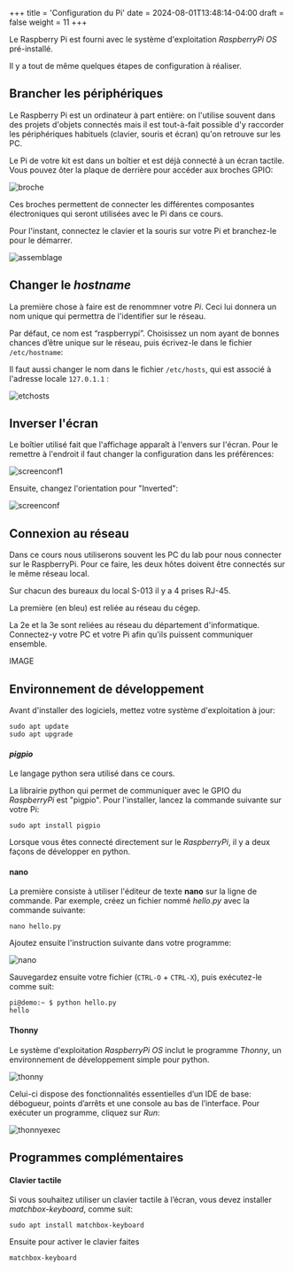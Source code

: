 +++
title = 'Configuration du Pi'
date = 2024-08-01T13:48:14-04:00
draft = false
weight = 11
+++

Le Raspberry Pi est fourni avec le système d'exploitation _RaspberryPi OS_ pré-installé.

Il y a tout de même quelques étapes de configuration à réaliser.

## Brancher les périphériques
Le Raspberry Pi est un ordinateur à part entière: on l'utilise souvent dans des projets d'objets connectés mais il est tout-à-fait possible d'y raccorder les périphériques habituels (clavier, souris et écran) qu'on retrouve sur les PC.

Le Pi de votre kit est dans un boîtier et est déjà connecté à un écran tactile. Vous pouvez ôter la plaque de derrière pour accéder aux broches GPIO:

![broche](/420-314/images/prepBroche.png)

Ces broches permettent de connecter les différentes composantes électroniques qui seront utilisées avec le Pi dans ce cours.

Pour l'instant, connectez le clavier et la souris sur votre Pi et branchez-le pour le démarrer.

![assemblage](/420-314/images/prepAssemblage.png)

<!-- 
    Il faut pensez à comment pouvons nous partager les Pi entre 3 élèves et aussi comment faire nos examens
    EX: username, mdp hostname prédeterminé. 
        Image rafraichi entre les cours. 
 -->
## Changer le _hostname_
La première chose à faire est de renommner votre _Pi_. Ceci lui donnera un nom unique qui permettra de l'identifier sur le réseau.

Par défaut, ce nom est “raspberrypi”. Choisissez un nom ayant de bonnes chances d’être unique sur le réseau, puis écrivez-le dans le fichier `/etc/hostname`:

Il faut aussi changer le nom dans le fichier `/etc/hosts`, qui est associé à l'adresse locale `127.0.1.1` :

![etchosts](/420-314/images/etchosts.png)


<!-- 
Necessite un reboot nn?
Proposons :
    init 6 ou systemctl reboot ? 
-->
## Inverser l'écran

Le boîtier utilisé fait que l'affichage apparaît à l'envers sur l'écran. Pour le remettre à l'endroit il faut changer la configuration dans les préférences:

![screenconf1](/420-314/images/screenconf1.png?width=600px)

Ensuite, changez l'orientation pour "Inverted":

![screenconf](/420-314/images/screenconf2.png?width=600px)
## Connexion au réseau
Dans ce cours nous utiliserons souvent les PC du lab pour nous connecter sur le RaspberryPi. Pour ce faire, les deux hôtes doivent être connectés sur le même réseau local. 

Sur chacun des bureaux du local S-013 il y a 4 prises RJ-45. 

La première (en bleu) est reliée au réseau du cégep.

La 2e et la 3e sont reliées au réseau du département d'informatique. Connectez-y votre PC et votre Pi afin qu'ils puissent communiquer ensemble.

IMAGE

## Environnement de développement
Avant d'installer des logiciels, mettez votre système d'exploitation à jour:
```
sudo apt update
sudo apt upgrade
```

#### _pigpio_
Le langage python sera utilisé dans ce cours.

La librairie python qui permet de communiquer avec le GPIO du _RaspberryPi_ est "pigpio". Pour l'installer, lancez la commande suivante sur votre Pi:

```
sudo apt install pigpio
```

Lorsque vous êtes connecté directement sur le _RaspberryPi_, il y a deux façons de développer en python.

#### nano
La première consiste à utiliser l'éditeur de texte **nano** sur la ligne de commande. Par exemple, créez un fichier nommé _hello.py_ avec la commande suivante:

```
nano hello.py
```
Ajoutez ensuite l'instruction suivante dans votre programme:

![nano](/420-314/images/nano.png)

<!-- Je préfère CTRL-S + CTRL-X -->
Sauvegardez ensuite votre fichier (`CTRL-O` + `CTRL-X`), puis exécutez-le comme suit:
<!-- Fin -->
```
pi@demo:~ $ python hello.py
hello
```

#### Thonny
Le système d'exploitation _RaspberryPi OS_ inclut le programme _Thonny_, un environnement de développement simple pour python.

![thonny](/420-314/images/thonny.png)

Celui-ci dispose des fonctionnalités essentielles d’un IDE de base: débogueur, points d’arrêts et une console au bas de l’interface. Pour exécuter un programme, cliquez sur _Run_:

![thonnyexec](/420-314/images/thonnyexec.png)

## Programmes complémentaires
#### Clavier tactile
Si vous souhaitez utiliser un clavier tactile à l’écran, vous devez installer _matchbox-keyboard_, comme suit:
```
sudo apt install matchbox-keyboard
```
<!-- Ajout Maxime -->
Ensuite pour activer le clavier faites 
```
matchbox-keyboard
```
<!-- Fin -->